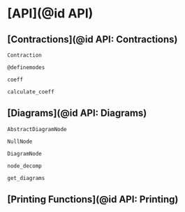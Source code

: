 # [API](@id API)

## [Contractions](@id API: Contractions)

```@docs
Contraction
```

```@docs
@definemodes
```

```@docs
coeff
```

```@docs
calculate_coeff
```

## [Diagrams](@id API: Diagrams)

```@docs
AbstractDiagramNode
```

```@docs
NullNode
```

```@docs
DiagramNode
```

```@docs
node_decomp
```

```@docs
get_diagrams
```

## [Printing Functions](@id API: Printing)

